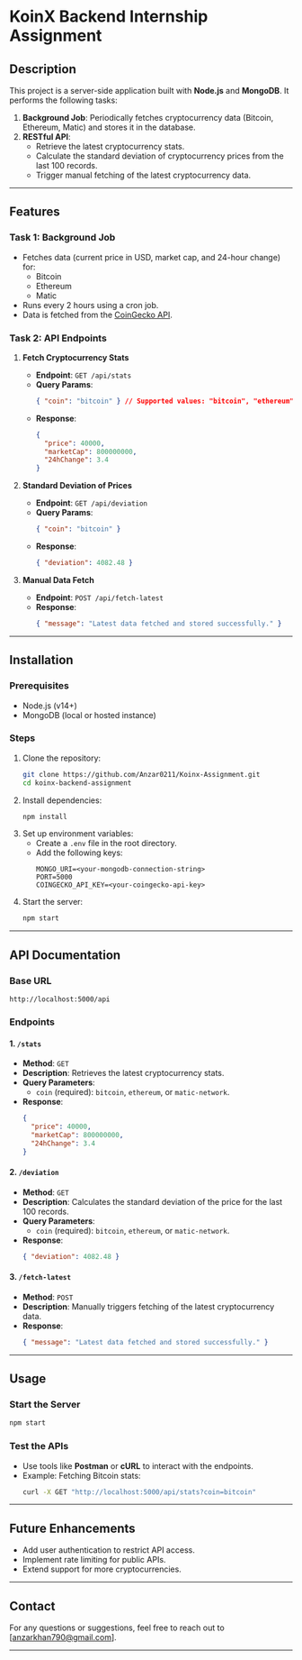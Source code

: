 
# KoinX Backend Internship Assignment

## Description

This project is a server-side application built with **Node.js** and **MongoDB**. It performs the following tasks:
1. **Background Job**: Periodically fetches cryptocurrency data (Bitcoin, Ethereum, Matic) and stores it in the database.
2. **RESTful API**:
   - Retrieve the latest cryptocurrency stats.
   - Calculate the standard deviation of cryptocurrency prices from the last 100 records.
   - Trigger manual fetching of the latest cryptocurrency data.

---

## Features

### Task 1: Background Job
- Fetches data (current price in USD, market cap, and 24-hour change) for:
  - Bitcoin
  - Ethereum
  - Matic
- Runs every 2 hours using a cron job.
- Data is fetched from the [CoinGecko API](https://docs.coingecko.com/v3.0.1/reference/introduction).

### Task 2: API Endpoints
1. **Fetch Cryptocurrency Stats**
   - **Endpoint**: `GET /api/stats`
   - **Query Params**:
     ```json
     { "coin": "bitcoin" } // Supported values: "bitcoin", "ethereum", "matic-network"
     ```
   - **Response**:
     ```json
     {
       "price": 40000,
       "marketCap": 800000000,
       "24hChange": 3.4
     }
     ```

2. **Standard Deviation of Prices**
   - **Endpoint**: `GET /api/deviation`
   - **Query Params**:
     ```json
     { "coin": "bitcoin" }
     ```
   - **Response**:
     ```json
     { "deviation": 4082.48 }
     ```

3. **Manual Data Fetch**
   - **Endpoint**: `POST /api/fetch-latest`
   - **Response**:
     ```json
     { "message": "Latest data fetched and stored successfully." }
     ```

---

## Installation

### Prerequisites
- Node.js (v14+)
- MongoDB (local or hosted instance)

### Steps
1. Clone the repository:
   ```bash
   git clone https://github.com/Anzar0211/Koinx-Assignment.git
   cd koinx-backend-assignment
   ```
2. Install dependencies:
   ```bash
   npm install
   ```
3. Set up environment variables:
   - Create a `.env` file in the root directory.
   - Add the following keys:
     ```
     MONGO_URI=<your-mongodb-connection-string>
     PORT=5000
     COINGECKO_API_KEY=<your-coingecko-api-key>
     ```
4. Start the server:
   ```bash
   npm start
   ```

---



## API Documentation

### Base URL
```
http://localhost:5000/api
```

### Endpoints

#### 1. `/stats`
- **Method**: `GET`
- **Description**: Retrieves the latest cryptocurrency stats.
- **Query Parameters**:
  - `coin` (required): `bitcoin`, `ethereum`, or `matic-network`.
- **Response**:
  ```json
  {
    "price": 40000,
    "marketCap": 800000000,
    "24hChange": 3.4
  }
  ```

#### 2. `/deviation`
- **Method**: `GET`
- **Description**: Calculates the standard deviation of the price for the last 100 records.
- **Query Parameters**:
  - `coin` (required): `bitcoin`, `ethereum`, or `matic-network`.
- **Response**:
  ```json
  { "deviation": 4082.48 }
  ```

#### 3. `/fetch-latest`
- **Method**: `POST`
- **Description**: Manually triggers fetching of the latest cryptocurrency data.
- **Response**:
  ```json
  { "message": "Latest data fetched and stored successfully." }
  ```

---

## Usage

### Start the Server
```bash
npm start
```

### Test the APIs
- Use tools like **Postman** or **cURL** to interact with the endpoints.
- Example: Fetching Bitcoin stats:
  ```bash
  curl -X GET "http://localhost:5000/api/stats?coin=bitcoin"
  ```

---

## Future Enhancements
- Add user authentication to restrict API access.
- Implement rate limiting for public APIs.
- Extend support for more cryptocurrencies.

---


## Contact
For any questions or suggestions, feel free to reach out to [anzarkhan790@gmail.com].

---
